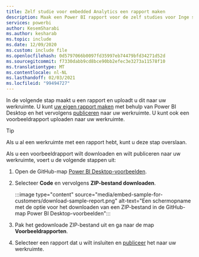 ```yaml
---
title: Zelf studie voor embedded Analytics een rapport maken
description: Maak een Power BI rapport voor de zelf studies voor Inge sloten analyse.
services: powerbi
author: KesemSharabi
ms.author: kesharab
ms.topic: include
ms.date: 12/09/2020
ms.custom: include file
ms.openlocfilehash: 0d5797066b0097fd35997eb74479bfd34271d52d
ms.sourcegitcommit: f7330dabb9cd8bce90bb2efec3e3273a11578f10
ms.translationtype: MT
ms.contentlocale: nl-NL
ms.lasthandoff: 02/03/2021
ms.locfileid: "99494727"
---
```

In de volgende stap maakt u een rapport en uploadt u dit naar uw werkruimte. U kunt [uw eigen rapport maken](/power-bi/fundamentals/desktop-getting-started#build-reports) met behulp van Power BI Desktop en het vervolgens [publiceren](/power-bi/fundamentals/desktop-getting-started#share-your-work) naar uw werkruimte. U kunt ook een voorbeeldrapport uploaden naar uw werkruimte.

>[!Tip]
>Als u al een werkruimte met een rapport hebt, kunt u deze stap overslaan.

Als u een voorbeeldrapport wilt downloaden en wilt publiceren naar uw werkruimte, voert u de volgende stappen uit:

1. Open de GitHub-map [Power BI Desktop-voorbeelden](https://github.com/microsoft/PowerBI-Developer-Samples).

2. Selecteer **Code** en vervolgens **ZIP-bestand downloaden**.

    :::image type="content" source="media/embed-sample-for-customers/download-sample-report.png" alt-text="Een schermopname met de optie voor het downloaden van een ZIP-bestand in de GitHub-map Power BI Desktop-voorbeelden":::

3. Pak het gedownloade ZIP-bestand uit en ga naar de map **Voorbeeldrapporten**.

4. Selecteer een rapport dat u wilt insluiten en [publiceer](/power-bi/fundamentals/desktop-getting-started#share-your-work) het naar uw werkruimte.
